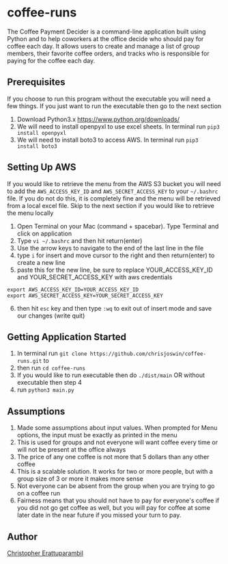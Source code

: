 # coffee-runs
The Coffee Payment Decider is a command-line application built using Python and to help coworkers at the office decide who should pay for coffee each day. It allows users to create and manage a list of group members, their favorite coffee orders, and tracks who is responsible for paying for the coffee each day.

## Prerequisites
If you choose to run this program without the executable you will need a few things. If you just want to run the executable then go to the next section
1. Download Python3.x https://www.python.org/downloads/
2. We will need to install openpyxl to use excel sheets. In terminal run   ```pip3 install openpyxl```
3. We will need to install boto3 to access AWS. In terminal run  ```pip3 install boto3```

## Setting Up AWS
If you would like to retrieve the menu from the AWS S3 bucket you will need to add the ```AWS_ACCESS_KEY_ID``` and ```AWS_SECRET_ACCESS_KEY``` to your ```~/.bashrc``` file. If you do not do this, it is completely fine and the menu will be retrieved from a local excel file. Skip to the next section if you would like to retrieve the menu locally
1. Open Terminal on your Mac (command + spacebar). Type Terminal and click on application
2. Type ```vi ~/.bashrc``` and then hit return(enter)
3. Use the arrow keys to navigate to the end of the last line in the file
4. type `i` for insert and move cursor to the right and then return(enter) to create a new line
5. paste this for the new line, be sure to replace YOUR_ACCESS_KEY_ID and YOUR_SECRET_ACCESS_KEY with aws credentials
```
export AWS_ACCESS_KEY_ID=YOUR_ACCESS_KEY_ID
export AWS_SECRET_ACCESS_KEY=YOUR_SECRET_ACCESS_KEY
```
6. then hit ```esc``` key and then type ```:wq``` to exit out of insert mode and save our changes (write quit)

## Getting Application Started
1. In terminal run ```git clone https://github.com/chrisjoswin/coffee-runs.git``` to 
2. then run ```cd coffee-runs```
3. If you would like to run executable then do ```./dist/main``` OR without executable then step 4
4. run ```python3 main.py```

## Assumptions
1. Made some assumptions about input values. When prompted for Menu options, the input must be exactly as printed in the menu
2. This is used for groups and not everyone will want coffee every time or will not be present at the office always
3. The price of any one coffee is not more that 5 dollars than any other coffee
4. This is a scalable solution. It works for two or more people, but with a group size of 3 or more it makes more sense
5. Not everyone can be absent from the group when you are trying to go on a coffee run
6. Fairness means that you should not have to pay for everyone's coffee if you did not go get coffee as well, but you will pay for coffee at some later date in the near future if you missed your turn to pay.

## Author
[Christopher Erattuparambil](https://github.com/chrisjoswin)





